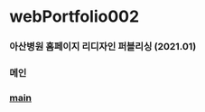 # webPortfolio002
### 아산병원 홈페이지 리디자인 퍼블리싱 (2021.01)


### 메인
### [main](https://soonya27.github.io/webPortfolio002/)
